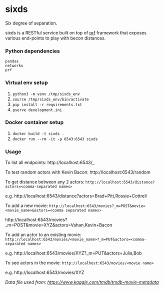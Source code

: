 # sixds
Six degree of separation.

sixds is a RESTful service built on top of [prf](https://github.com/vahana/prf) framework that exposes various end-points to play with becon distances.

### Python dependencies
```
pandas
networkx
prf
```

### Virtual env setup

1. `python3 -m venv /tmp/sixds_env`
2. `source /tmp/sixds_env/bin/activate`
3. `pip install -r requirements.txt`
4. `pserve development.ini`

### Docker container setup
1. `docker build -t sixds .`
2. `docker run --rm -it -p 6543:6543 sixds`

### Usage

To list all endpoints:
http://localhost:6543/_

To test random actors with Kevin Bacon:
http://localhost:6543/random

To get distance between any 2 actors:
`http://localhost:6543/distance?actors=<comma-separated names>`

e.g. http://localhost:6543/distance?actors=Brad+Pitt,Rossie+Cottrell

To add a new movie:
`http://localhost:6543/movies?_m=POST&movie=<movie_name>&actors=<comma separated names>`

http://localhost:6543/movies?_m=POST&movie=XYZ&actors=Vahan,Kevin+Bacon

To add an actor to an existing movie:
`http://localhost:6543/movies/<movie_name>?_m=PUT&actors=<comma-separated names>`

e.g. http://localhost:6543/movies/XYZ?_m=PUT&actors=Julia,Bob

To see actors in the movie:
`http://localhost:6543/movies/<movie name>`

e.g. http://localhost:6543/movies/XYZ

*Data file used from: https://www.kaggle.com/tmdb/tmdb-movie-metadata*
